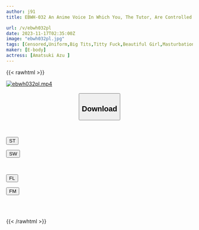 ```yaml
---
author: j91
title: EBWH-032 An Anime Voice In Which You, The Tutor, Are Controlled By Your Big-breasted Student Who Is Good At Ejaculation. Dirty Talk And Beautiful Girl Masturbation Support.

url: /v/ebwh032pl
date: 2023-11-17T02:35:00Z
image: "ebwh032pl.jpg"
tags: [Censored,Uniform,Big Tits,Titty Fuck,Beautiful Girl,Masturbation Support	 ]
maker: [E-body]
actress: [Amatsuki Azu ]
---
```



{{< rawhtml >}}

<div class="video" data-videoid="xOOLwoqkXpskMLm">
    <a href="javascript:;">
        <img src="/v/ebwh032pl/ebwh032pl.jpg" width="WIDTH" height="HEIGHT" alt="ebwh032pl.mp4" loading="lazy">
    </a>
</div>

<script type="text/javascript" src="https://j91.asia/asset/on-demand-st.js"></script>

<br>
  <link rel="stylesheet" href="https://j91.asia/asset/bs5.css">
  
  <center>
  <button class="btn btn-primary" type="button" data-bs-toggle="collapse" data-bs-target=".multi-collapse" aria-expanded="false" aria-controls="multiCollapseExample1 multiCollapseExample2"><h2>Download</h2></button></center>
</p>
<div class="row">
  <div class="col">
    <div class="collapse multi-collapse" id="multiCollapseExample1">
      <div class="card card-body">
	      	      <br>
<div class="buttons">  
<p><a href="https://streamtape.to/v/xOOLwoqkXpskMLm" target="_blank"><button class="btn-hover color-3"><i class="fa fa-download"></i> ST</button></a></p>
<p><a href="https://sfastwish.com/ql87w1rc0psg" target="_blank"><button class="btn-hover color-2"><i class="fa fa-download"></i> SW</button></a></p></div>
    </div>
  </div>
</div>
  <div class="col">
    <div class="collapse multi-collapse" id="multiCollapseExample2">
      <div class="card card-body">
	      <br>
<div class="buttons">
<p><a href="javascript:;" target="_blank"><button class="btn-hover color-9"><i class="fa fa-download"></i> FL</button></a></p>
<p><a href="javascript:;" target="_blank"><button class="btn-hover color-8"><i class="fa fa-download"></i> FM</button></a></p></div>
<br><br>
      </div>
    </div>
  </div>
</div>

{{< /rawhtml >}}
